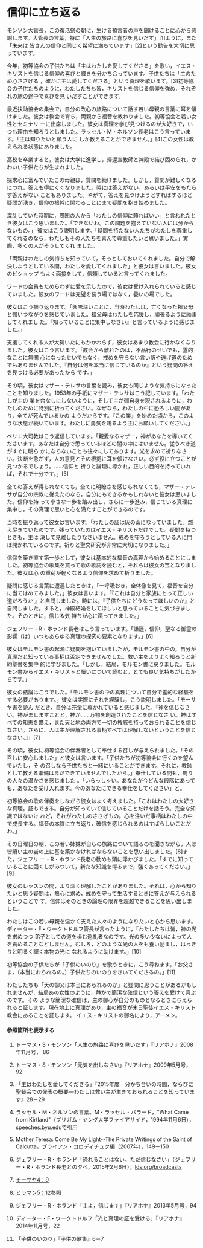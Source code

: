 # 信仰に立ち返る

モンソン大管長，この復活祭の朝に，生ける預言者の声を聞けることに心から感謝します。大管長の言葉，特に「人生の旅路に喜びを見いだす」[1]ように，また「未来は
皆さんの信仰と同じく希望に満ちています」[2]という勧告を大切に思っています。

今年，初等協会の子供たちは「主はわたしを愛してくださる」を歌い，イエス・キリストを信じる信仰の喜びと輝きを分かち合っています。子供たちは「主のため心ささげる
，確かに主は愛してくださる」という真理を歌います。[3]初等協会の子供たちのように，わたしたちも皆，キリストを信じる信仰を強め，それぞれの旅の途中で喜びを見
いだすことができます。

最近扶助協会の集会で，自分の改心の旅路について話す若い母親の言葉に耳を傾けました。彼女は教会で育ち，両親から福音を教わりました。初等協会と若い女性とセミナリ
ーに出席しました。彼女は真理を学び見つけるのが大好きで，いつも理由を知ろうとしました。ラッセル・M・ネルソン長老はこう言っています。「主は知りたいと願う人に
しか教えることができません。」[4]この女性は教えられる状態にありました。

高校を卒業すると，彼女は大学に進学し，帰還宣教師と神殿で結び固められ，かわいい子供たちが生まれました。

探求心に富んでいたこの母親は，質問を続けました。しかし，質問が難しくなるにつれ，答えも得にくくなりました。時には答えがない，あるいは平安をもたらす答えがない
こともありました。やがて，答えを見つけようとすればするほど疑問が湧き，信仰の根幹に関わることにまで疑問を抱き始めました。

混乱していた時期に，周囲の人から「わたしの信仰に頼ればいい」と言われたとき彼女はこう思いました。「できないわ。この問題を抱えていない人には分からないもの。」
彼女はこう説明します。「疑問を持たない人たちがわたしを尊重してくれるのなら，わたしもその人たちを喜んで尊重したいと思いました。」実際，多くの人がそうしてくれ
ました。

「両親はわたしの気持ちを知っていて，そっとしておいてくれました。自分で解決しようとしている間，わたしを愛してくれました」と彼女は言いました。彼女のビショップ
もよく面接をして，信頼していると言ってくれました。

ワードの会員もためらわずに愛を示したので，彼女は受け入れられていると感じていました。彼女のワードは完璧を装う場ではなく，養いの場でした。

彼女はこう振り返ります。「興味深いことに，当時わたしは，亡くなった祖父母と強いつながりを感じていました。祖父母はわたしを応援し，頑張るように励ましてくれまし
た。『知っていることに集中しなさい』と言っているように感じました。」

支援してくれる人が大勢いたにもかかわらず，彼女はあまり教会に行かなくなりました。彼女はこう言います。「教会から離れたのは，不品行のせいでも，霊的なことに無関
心になったせいでもなく，戒めを守らない言い訳や逃げ道のためでもありませんでした。『自分は何を本当に信じているのか』という疑問の答えを見つける必要があったから
です。」

その頃，彼女はマザー・テレサの言葉を読み，彼女も同じような気持ちになったことを知りました。1953年の手紙にマザー・テレサはこう記しています。「わたしが主の
業を台なしにしないように，そして主が御自身を現されるように，わたしのために特別に祈ってください。なぜなら，わたしの中に恐ろしい闇があり，全てが死んでいるかの
ようだからです。『この業』を始めた頃から，このような状態が続いています。わたしに勇気を賜るよう主にお願いしてください。」

ペリエ大司教はこう返信しています。「親愛なるマザー，神があなたを導いてくださいます。あなたは自分で思っているほどの闇の中にはいません。従うべき道がすぐに明ら
かにならないことも往々にしてあります。光を求めて祈りなさい。決断を急がず，人の意見とその根拠に耳を傾けなさい。必ず役に立つことが見つかるでしょう。......信仰と
祈りと論理に導かれ，正しい目的を持っていれば，それで十分です。」[5]

全ての答えが得られなくても，全てに明瞭さを感じられなくても，マザー・テレサが自分の宗教に従えたのなら，自分にもできるかもしれないと彼女は思いました。信仰を持
って小さな一歩を踏み出し，さらに一歩進み，信じている真理に集中し，その真理で思いと心を満たすことができるのです。

当時を振り返って彼女は言います。「わたしの証は灰の山になっていました。燃え尽きていたのです。残っていたのはイエス・キリストだけでした。疑問を持つときも，主は
決して見離したりなさいません。戒めを守ろうとしている人に門は開かれているのです。祈りと聖文研究が非常に大切になりました。」

信仰を築き直す第一歩として，彼女は基本的な福音の真理から始めることにしました。初等協会の歌集を買って歌の歌詞を読むと，それらは彼女の宝となりました。彼女は心
の重荷が軽くなるよう信仰を求めて祈りました。

疑問に感じる言葉に遭遇したときは，「一呼吸おき，全体像を見て，福音を自分に当てはめてみました。」彼女は言います。「『これは自分と家族にとって正しい道だろうか
』と自問しました。時には，『子供たちにどうなってほしいのか』と自問しました。すると，神殿結婚をしてほしいと思っていることに気づきました。そのときに，信じる気
持ちが心に戻ってきました。」

ジェフリー・R・ホランド長老はこう言っています。「謙遜，信仰，聖なる御霊の影響〔は〕いつもあらゆる真理の探究の要素となります。」[6]

彼女はモルモン書の起源に疑問を抱いていましたが，モルモン書の中の，自分が真理だと知っている事柄は否定できませんでした。救い主をよりよく知ろうと新約聖書を集中
的に学びました。「しかし，結局，モルモン書に戻りました。モルモン書からイエス・キリストと贖いについて読むと，とても良い気持ちがしたからです。」

彼女の結論はこうでした。「モルモン書の中の真理について自分で霊的な経験をする必要があります。」彼女は実際にそれを経験し，こう説明しました。「モーサヤ書を読ん
だとき，自分は完全に導かれていると感じました。『神​を​信じ​なさい。神​が​まします​こと​と，神​が​......​万物​を​創造​された​こと​を​信じ​なさ
い。神​は​すべて​の​​知恵​を​備え，また​天​と​地​の​両方​で​一切​の​権威​を​持って​おられる​こと​を​信じ​なさい。さらに、人​は​主​
が​​理解​される​事柄​すべて​は​理解​しない​と​いう​こと​を​信じ​なさい。』」[7]

その頃，彼女に初等協会の伴奏者として奉仕する召しが与えられました。「その召しに安心しました」と彼女は言います。「子供たちが初等協会に行くのを望んでいたし，そ
の召しなら子供たちと一緒にいることができます。それに，教師として教える準備はまだできていませんでしたから。」奉仕している間も，周りの人々の温かさを感じました
。「いらっしゃい。あなたが今どんな段階にあっても，あなたを受け入れます。今のあなたにできる奉仕をしてください」と。

初等協会の歌の伴奏をしながら彼女はよく考えました。「これはわたしの大好きな真理。証もできる。自分が知っていて信じていることだけを話そう。完全な知識ではないけ
れど，それがわたしのささげもの。心を注いだ事柄はわたしの中で成長する。福音の本質に立ち返り，確信を感じられるのはすばらしいことだわ。」

その日曜日の朝，この若い姉妹が自らの旅路について語るのを聞きながら，人は皆贖い主の岩の上に基を築かなければならないことを思い出しました。[8]また，ジェフリ
ー・R・ホランド長老の勧めも頭に浮かびました。「すでに知っていることに固くしがみついて，新たな知識を得るまで，強くあってください。」[9]

彼女のレッスンの間，より深く理解したことがありました。それは，心から知りたいと思う疑問は，熱心に求め，戒めを守って生活するときに答えが与えられるということで
す。信仰はそのときの論理の限界を超越できることを思い出しました。

わたしはこの若い母親を温かく支えた人々のようになりたいと心から思います。ディーター・F・ウークトドルフ管長が言ったように，「わたしたちは皆，神の光を求めつつ
弟子としての道を歩む巡礼者なのです。光の多い少ないによって人を責めることなどしません。むしろ，どのような光の人をも養い励まし，はっきりと明るく輝く本物の光に
なれるように助けます。」[10]

初等協会の子供たちが「子供のいのり」を歌うときに，こう尋ねます。「お父さま，〔本当におられるの。〕子供たちのいのりをきいてくださるの。」[11]

わたしたちも「天の御父は本当におられるのか」と疑問に思うことがあるかもしれませんが，結局あの女性のように，静かで簡潔な確信という答えを受けて喜ぶのです。その
ような簡潔な確信は，主の御心が自分のものとなるときに与えられると証します。現在地上に真理があり，主の福音が末日聖徒イエス・キリスト教会にあることを証します。
イエス・キリストの御名により，アーメン。

#### 参照箇所を表示する

  1.  トーマス・S・モンソン「人生の旅路に喜びを見いだす」『リアホナ』2008年11月号， 86

  2.  トーマス・S・モンソン「元気を出しなさい」『リアホナ』2009年5月号，92

  3.  「主はわたしを愛してくださる」『2015年度　分かち合いの時間，ならびに聖餐会での発表の概要―わたしは救い主が生きておられることを知っています』28－29

  4.  ラッセル・M・ネルソンの言葉。M・ラッセル・バラード，"What Came from Kirtland"（ブリガム・ヤング大学ファイアサイド，1994年11月6日），[speeches.byu.edu](http://speeches.byu.edu/talks/m-russell-ballard_came-kirtland/)で引用

  5.  Mother Teresa: Come Be My Light--The Private Writings of the Saint of Calcutta，ブライアン・コロディチュク編（2007年），149－150

  6.  ジェフリー・R・ホランド「恐れることはない。ただ信じなさい」（ジェフリー・R・ホランド長老との夕べ，2015年2月6日），[lds.org/broadcasts](http://www.lds.org/broadcasts/article/evening-with-a-general-authority/2015/02/helping-with-the-real-issues?lang=eng)

  7.  [モーサヤ4：9](https://www.lds.org/scriptures/bofm/mosiah/4.9?lang=jpn#8)

  8.  [ヒラマン5：12](https://www.lds.org/scriptures/bofm/hel/5.12?lang=jpn#11)参照

  9.  ジェフリー・R・ホランド「主よ，信じます」『リアホナ』2013年5月号，94

  10.  ディーター・F・ウークトドルフ「光と真理の証を受ける」『リアホナ』2014年11月号，22

  11.  「子供のいのり」『子供の歌集』6－7

